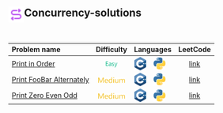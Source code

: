 ## <div align="left"><img src="https://github.com/AnasImloul/Leetcode-Solutions/blob/main/icons/concurrency.svg" width="32px" align="left"/>Concurrency-solutions</div>
<br>

| Problem name | Difficulty | Languages | LeetCode |
|:-------------|:----------:|:----------|:--------:|
|[Print in Order](./Print%20in%20Order)|<img src="https://github.com/AnasImloul/Leetcode-Solutions/blob/main/icons/easy.svg" height="12px" align="center"/>|<a href="./Print%20in%20Order/Print%20in%20Order.cpp"><img src="https://github.com/AnasImloul/Leetcode-Solutions/blob/main/icons/c%2B%2B.svg" width="24px" align="center"/></a>&nbsp;&nbsp;&nbsp;&nbsp;<a href="./Print%20in%20Order/Print%20in%20Order.txt"><img src="https://github.com/AnasImloul/Leetcode-Solutions/blob/main/icons/python.svg" width="24px" align="center"/></a>|[link](https://www.leetcode.com/problems/print-in-order)|
|[Print FooBar Alternately](./Print%20FooBar%20Alternately)|<img src="https://github.com/AnasImloul/Leetcode-Solutions/blob/main/icons/medium.svg" height="12px" align="center"/>|<a href="./Print%20FooBar%20Alternately/Print%20FooBar%20Alternately.cpp"><img src="https://github.com/AnasImloul/Leetcode-Solutions/blob/main/icons/c%2B%2B.svg" width="24px" align="center"/></a>&nbsp;&nbsp;&nbsp;&nbsp;<a href="./Print%20FooBar%20Alternately/Print%20FooBar%20Alternately.txt"><img src="https://github.com/AnasImloul/Leetcode-Solutions/blob/main/icons/python.svg" width="24px" align="center"/></a>|[link](https://www.leetcode.com/problems/print-foobar-alternately)|
|[Print Zero Even Odd](./Print%20Zero%20Even%20Odd)|<img src="https://github.com/AnasImloul/Leetcode-Solutions/blob/main/icons/medium.svg" height="12px" align="center"/>|<a href="./Print%20Zero%20Even%20Odd/Print%20Zero%20Even%20Odd.cpp"><img src="https://github.com/AnasImloul/Leetcode-Solutions/blob/main/icons/c%2B%2B.svg" width="24px" align="center"/></a>&nbsp;&nbsp;&nbsp;&nbsp;<a href="./Print%20Zero%20Even%20Odd/Print%20Zero%20Even%20Odd.txt"><img src="https://github.com/AnasImloul/Leetcode-Solutions/blob/main/icons/python.svg" width="24px" align="center"/></a>|[link](https://www.leetcode.com/problems/print-zero-even-odd)|